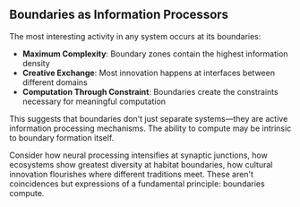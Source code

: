 ## Boundaries as Information Processors

The most interesting activity in any system occurs at its boundaries:

- **Maximum Complexity**: Boundary zones contain the highest information density
- **Creative Exchange**: Most innovation happens at interfaces between different domains
- **Computation Through Constraint**: Boundaries create the constraints necessary for meaningful computation

This suggests that boundaries don't just separate systems—they are active information processing mechanisms. The ability to compute may be intrinsic to boundary formation itself.

Consider how neural processing intensifies at synaptic junctions, how ecosystems show greatest diversity at habitat boundaries, how cultural innovation flourishes where different traditions meet. These aren't coincidences but expressions of a fundamental principle: boundaries compute.